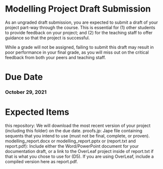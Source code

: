 # Modelling Project Draft Submission
As an ungraded draft submission, you are expected to submit a draft of your project part-way through the course. This is essential for (1) other students to provide feedback on your project; and (2) for the teaching staff to offer guidance so that the project is successful.

While a grade will not be assigned, failing to submit this draft may result in poor performance in your final grade, as you will miss out on the critical feedback from both your peers and teaching staff.

# Due Date
### October 29, 2021

# Expected Items
this repository: We will download the most recent version of your project (including this folder) on the due date.
proofs.jp: Jape file containing sequents that you intend to use (must not be final, complete, or proven).
modelling_report.docx or modelling_report.pptx or (report.txt and report.pdf): Include either the Word/PowerPoint document for your documentation draft, or a link to the OverLeaf project inside of report.txt if that is what you chose to use for (D5). If you are using OverLeaf, include a compiled version here as report.pdf.
